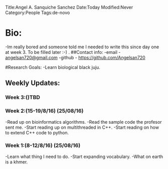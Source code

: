 Title:Angel A. Sanquiche Sanchez
Date:Today
Modified:Never
Category:People
Tags:de-novo

# Bio:
  -Im really bored and someone told me I needed to write this since day one at week 3. To be filled later :-)
.
##Contact info:
-email - <angelsan720@gmail.com>
-github - <https://github.com/Angelsan720>

#Research Goals:
  -Learn biological black juju.

## Weekly Updates:

### Week 3:()TBD

### Week 2:(15-19/8/16) (25/08/16)
  -Read up on bioinformatics algorithms.
  -Read the sample code the profesor sent me.
  -Start reading up on multithreaded in C++.
  -Start reading on how to extend C++ code to python.

### Week 1:(8-12/8/16) (25/08/16)
  -Learn what thing I need to do.
  -Start expanding vocabulary.
  -What on earth is a khmer.


###
